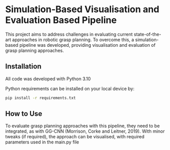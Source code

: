 # Simulation-Based Visualisation and Evaluation Based Pipeline 

This project aims to address challenges in evaluating current state-of-the-art approaches in robotic grasp planning. To overcome this, a simulation-based pipeline was developed, providing visualisation and evaluation of grasp planning approaches.

## Installation 

All code was developed with Python 3.10

Python requirements can be installed on your local device by: 

```bash
pip install -r requirements.txt
```

## How to Use

To evaluate grasp planning approaches with this pipeline, they need to be integrated, as with GG-CNN (Morrison, Corke and Leitner, 2019). With minor tweaks (if required), the approach can be visualised, with required parameters used in the main.py file
